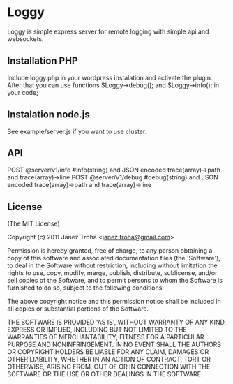 
# Loggy

Loggy is simple express server for remote logging with simple api and websockets.

## Installation PHP

  Include loggy.php in your wordpress instalation and activate the plugin. After that you can use functions $Loggy->debug(); and $Loggy->info(); in your code; 

## Instalation node.js

  See example/server.js if you want to use cluster.

## API
  
  POST @server/v1/info #info(string) and JSON encoded trace(array)->path and trace(array)->line
  POST @server/v1/debug #debug(string) and JSON encoded trace(array)->path and trace(array)->line

## License 

(The MIT License)

Copyright (c) 2011 Janez Troha &lt;janez.troha@gmail.com&gt;

Permission is hereby granted, free of charge, to any person obtaining
a copy of this software and associated documentation files (the
'Software'), to deal in the Software without restriction, including
without limitation the rights to use, copy, modify, merge, publish,
distribute, sublicense, and/or sell copies of the Software, and to
permit persons to whom the Software is furnished to do so, subject to
the following conditions:

The above copyright notice and this permission notice shall be
included in all copies or substantial portions of the Software.

THE SOFTWARE IS PROVIDED 'AS IS', WITHOUT WARRANTY OF ANY KIND,
EXPRESS OR IMPLIED, INCLUDING BUT NOT LIMITED TO THE WARRANTIES OF
MERCHANTABILITY, FITNESS FOR A PARTICULAR PURPOSE AND NONINFRINGEMENT.
IN NO EVENT SHALL THE AUTHORS OR COPYRIGHT HOLDERS BE LIABLE FOR ANY
CLAIM, DAMAGES OR OTHER LIABILITY, WHETHER IN AN ACTION OF CONTRACT,
TORT OR OTHERWISE, ARISING FROM, OUT OF OR IN CONNECTION WITH THE
SOFTWARE OR THE USE OR OTHER DEALINGS IN THE SOFTWARE.